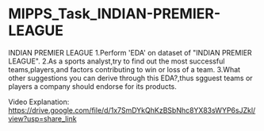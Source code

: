 # MIPPS_Task_INDIAN-PREMIER-LEAGUE
INDIAN PREMIER LEAGUE
1.Perform 'EDA' on dataset of "INDIAN PREMIER LEAGUE".
2.As a sports analyst,try to find out the most successful teams,players,and factors contributing to win or loss of a team.
3.What other suggestions you can derive through this EDA?,thus sgguest teams or players a company should endorse for its products.

Video Explanation:
https://drive.google.com/file/d/1x7SmDYkQhKzBSbNhc8YX83sWYP6sJZkl/view?usp=share_link
